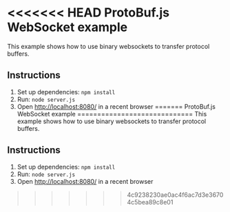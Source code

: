 <<<<<<< HEAD
ProtoBuf.js WebSocket example
=============================
This example shows how to use binary websockets to transfer protocol buffers.

Instructions
------------
1. Set up dependencies: `npm install`
2. Run: `node server.js`
3. Open [http://localhost:8080/](http://localhost:8080/) in a recent browser
=======
ProtoBuf.js WebSocket example
=============================
This example shows how to use binary websockets to transfer protocol buffers.

Instructions
------------
1. Set up dependencies: `npm install`
2. Run: `node server.js`
3. Open [http://localhost:8080/](http://localhost:8080/) in a recent browser
>>>>>>> 4c9238230ae0ac4f6ac7d3e36704c5bea89c8e01
